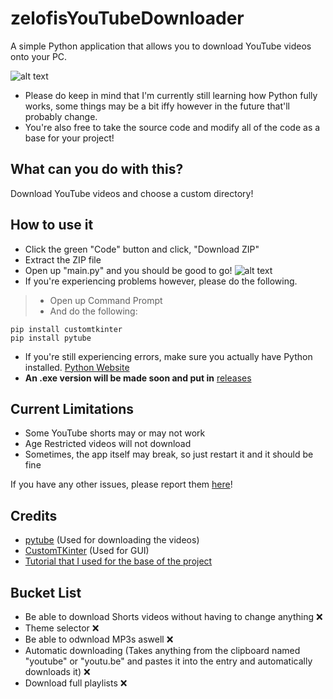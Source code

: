 # zelofisYouTubeDownloader
A simple Python application that allows you to download YouTube videos onto your PC.

![alt text](https://media.discordapp.net/attachments/817524634979008512/1135774917191803010/image.png?width=618&height=623)

- Please do keep in mind that I'm currently still learning how Python fully works, some things may be a bit iffy however in the future that'll probably change.
- You're also free to take the source code and modify all of the code as a base for your project!

## What can you do with this?
Download YouTube videos and choose a custom directory!

## How to use it
- Click the green "Code" button and click, "Download ZIP"
- Extract the ZIP file
- Open up "main.py" and you should be good to go!
![alt text](https://media.discordapp.net/attachments/817524634979008512/1135779743493537792/image.png?width=1007&height=357)
- If you're experiencing problems however, please do the following.
> - Open up Command Prompt
> - And do the following:
```
pip install customtkinter
pip install pytube
```
- If you're still experiencing errors, make sure you actually have Python installed. [Python Website](https://www.python.org/downloads/)
- **An .exe version will be made soon and put in** [releases](https://github.com/zelofi/zelofisYouTubeDownloader/releases)

## Current Limitations
- Some YouTube shorts may or may not work
- Age Restricted videos will not download
- Sometimes, the app itself may break, so just restart it and it should be fine

If you have any other issues, please report them [here](https://github.com/zelofi/zelofisYouTubeDownloader/issues)!

## Credits
- [pytube](https://pytube.io/en/latest/) (Used for downloading the videos)
- [CustomTKinter](https://github.com/TomSchimansky/CustomTkinter) (Used for GUI)
- [Tutorial that I used for the base of the project](https://youtu.be/NI9LXzo0UY0)

## Bucket List
- Be able to download Shorts videos without having to change anything ❌
- Theme selector ❌
- Be able to odwnload MP3s aswell ❌
- Automatic downloading (Takes anything from the clipboard named "youtube" or "youtu.be" and pastes it into the entry and automatically downloads it) ❌
- Download full playlists ❌
